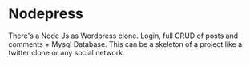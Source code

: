 # Nodepress
There's a Node Js as Wordpress clone. Login, full CRUD of posts and comments + Mysql Database.
This can be a skeleton of a project like a twitter clone or any social network.
